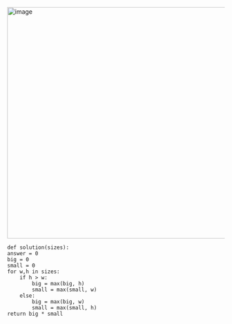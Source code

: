 <img width="537" alt="image" src="https://github.com/jinsungtoo/Programmers_coding-test/assets/115756142/09689a02-b0be-4253-8179-19e431129a93">


    def solution(sizes):
    answer = 0
    big = 0
    small = 0
    for w,h in sizes:
        if h > w:
            big = max(big, h)
            small = max(small, w)
        else:
            big = max(big, w)
            small = max(small, h)
    return big * small
